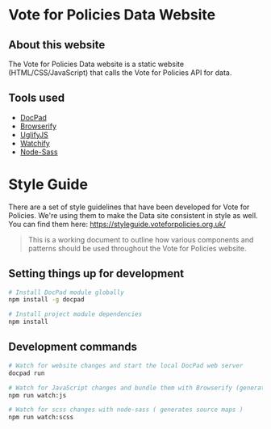 # Vote for Policies Data Website

## About this website

The Vote for Policies Data website is a static website (HTML/CSS/JavaScript) that calls the Vote for Policies API for data.

## Tools used

- [DocPad](https://docpad.org/)
- [Browserify](http://browserify.org/)
- [UglifyJS](http://lisperator.net/uglifyjs/)
- [Watchify](https://github.com/substack/watchify)
- [Node-Sass](https://www.npmjs.com/package/node-sass)

# Style Guide

There are a set of style guidelines that have been developed for Vote
for Policies. We're using them to make the Data site consistent in style
as well. You can find them here: https://styleguide.voteforpolicies.org.uk/

> This is a working document to outline how various components and
  patterns should be used throughout the Vote for Policies website.

## Setting things up for development

```bash
# Install DocPad module globally
npm install -g docpad

# Install project module dependencies
npm install
```

## Development commands

```bash
# Watch for website changes and start the local DocPad web server
docpad run
```

```bash
# Watch for JavaScript changes and bundle them with Browserify (generates source map)
npm run watch:js
```

```bash
# Watch for scss changes with node-sass ( generates source maps )
npm run watch:scss
```
